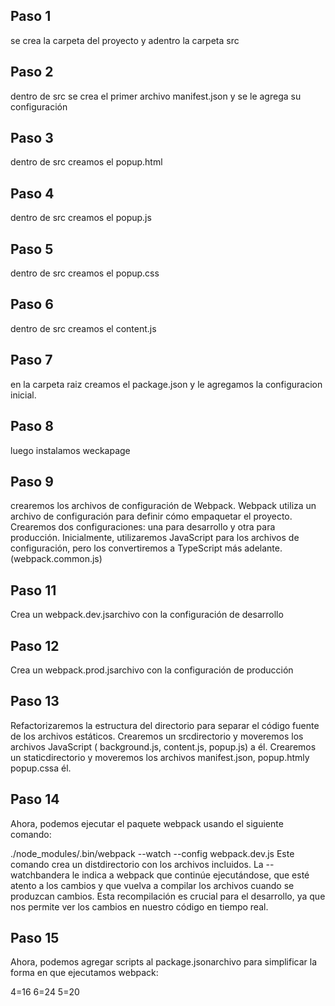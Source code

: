## Paso 1
se crea la carpeta del proyecto y adentro la carpeta src
## Paso 2 
dentro de src se crea el primer archivo manifest.json y se le agrega su configuración
## Paso 3
dentro de src creamos el popup.html
## Paso 4 
dentro de src creamos el popup.js
## Paso 5
dentro de src creamos el popup.css
## Paso 6
dentro de src creamos el content.js
## Paso 7
en la carpeta raiz creamos el package.json y le agregamos la configuracion inicial.
## Paso 8
luego instalamos weckapage 
## Paso 9
crearemos los archivos de configuración de Webpack. Webpack utiliza un archivo de configuración para definir cómo empaquetar el proyecto. Crearemos dos configuraciones: una para desarrollo y otra para producción. Inicialmente, utilizaremos JavaScript para los archivos de configuración, pero los convertiremos a TypeScript más adelante.(webpack.common.js)
## Paso 11
Crea un webpack.dev.jsarchivo con la configuración de desarrollo
## Paso 12
Crea un webpack.prod.jsarchivo con la configuración de producción
## Paso 13
Refactorizaremos la estructura del directorio para separar el código fuente de los archivos estáticos. Crearemos un srcdirectorio y moveremos los archivos JavaScript ( background.js, content.js, popup.js) a él. Crearemos un staticdirectorio y moveremos los archivos manifest.json, popup.htmly popup.cssa él.
## Paso 14
Ahora, podemos ejecutar el paquete webpack usando el siguiente comando:

./node_modules/.bin/webpack --watch --config webpack.dev.js
Este comando crea un distdirectorio con los archivos incluidos. La --watchbandera le indica a webpack que continúe ejecutándose, que esté atento a los cambios y que vuelva a compilar los archivos cuando se produzcan cambios. Esta recompilación es crucial para el desarrollo, ya que nos permite ver los cambios en nuestro código en tiempo real.
## Paso 15
Ahora, podemos agregar scripts al package.jsonarchivo para simplificar la forma en que ejecutamos webpack:

4=16
6=24
5=20
